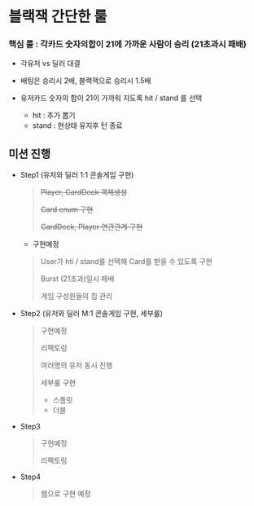 # 블랙잭 간단한 룰

### 핵심 룰 : 각카드 숫자의합이 21에 가까운 사람이 승리 (21초과시 패배)

- 각유저 vs 딜러 대결

- 배팅은 승리시 2배, 블랙잭으로 승리시 1.5배

- 유저카드 숫자의 합이 21이 가까워 지도록 hit / stand 를 선택

  - hit : 추가 뽑기
  - stand : 현상태 유지후 턴 종료


## 미션 진행

- Step1 (유저와 딜러 1:1 콘솔게임 구현)

  > ~~Player, CardDeck 객체생성~~
  >
  > ~~Card enum 구현~~
  >
  > ~~CardDeck, Player 연관관계 구현~~

  - 구현예정

  > User가 hti / stand를 선택해 Card를 받을 수 있도록 구현
  >
  > Burst (21초과)일시 패배
  >
  > 게임 구성원들의 칩 관리 



- Step2 (유저와 딜러 M:1 콘솔게임 구현, 세부룰)

  > 구현예정
  >
  > 리팩토링
  >
  > 여러명의 유저 동시 진행
  >
  > 세부룰 구현 
  >
  > - 스플릿
  > - 더블

- Step3

  > 구현예정 
  >
  > 리팩토링

- Step4

  > 웹으로 구현 예정

